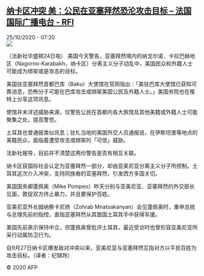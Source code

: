 <!--1603608988000-->
[纳卡区冲突 美：公民在亚塞拜然恐沦攻击目标 – 法国国际广播电台 - RFI](http://www.rfi.fr//cn/contenu/20201025-%E7%BA%B3%E5%8D%A1%E5%8C%BA%E5%86%B2%E7%AA%81-%E7%BE%8E%E5%85%AC%E6%B0%91%E5%9C%A8%E4%BA%9A%E5%A1%9E%E6%8B%9C%E7%84%B6%E6%81%90%E6%B2%A6%E6%94%BB%E5%87%BB%E7%9B%AE%E6%A0%87)
------

<div>25/10/2020 - 07:20</div><img src="https://s.rfi.fr/media/display/03ac25d6-168d-11eb-8997-005056bff430/w:310/p:16x9/int0007b.201025142002.jpg"><div class="t-content__body u-clearfix"><p>（法新社华盛顿24日电）    美国今天警告，亚塞拜然境内的纳戈尔诺．卡拉巴赫地区（Nagorno-Karabakh，纳卡区）分离主义分子动乱中，美国民众和外籍人士可能成为绑架或是攻击的目标。</p><p>    美国驻亚塞拜然首都巴库（Baku）大使馆在官网指出：「美驻巴库大使馆已获知可靠消息，恐怖分子可能在巴库攻击或绑架美国公民及外籍人士。」美国务院也在推特上分享这项讯息。</p><p>    使馆并未详述威胁来源，仅警告公民在首都内各大旅馆及其他美籍或外籍人士可能聚集之处，提高警觉。</p><p>    土耳其也曾通报类似讯息；驻扎当地的美国外交人员通报说，在伊斯坦堡等地点的美籍民众，面临着遭受攻击或绑架的「可信」威胁。</p><p>    法新社报导，目前并不清楚这两份警告是否有相互关联。</p><p>    纳卡区获国际社会认定为亚塞拜然一部分，却由亚美尼亚分离主义分子所控制。土耳其这次介入冲突，支持同族裔的亚塞拜然，引发西方多国关切。</p><p>    美国国务卿蓬佩奥（Mike Pompeo）昨天分别与亚美尼亚、亚塞拜然的外交部长见面，敦促双方终止暴力，并且要保护百姓。</p><p>    亚美尼亚外长姆纳察卡尼扬（Zohrab Mnatsakanyan）会见蓬佩奥时，重申总统与总理先前的指控，直指亚塞拜然从其盟国土耳其手中获得军援。</p><p>    美国先前表示保持中立，但蓬佩奥曾批评土耳其，最近受访时也曾形容亚美尼亚所采行动属防卫行为。</p><p>    自9月27日纳卡区爆发敌对冲突以来，亚美尼亚与亚塞拜然互指对方以平民百姓为攻击目标。（译者：纪锦玲）</p><p class="t-copyright">© 2020 AFP</p>        </div>

